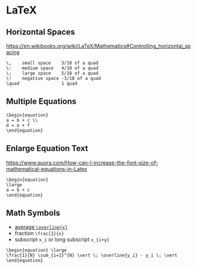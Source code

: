 # LaTeX

## Horizontal Spaces
https://en.wikibooks.org/wiki/LaTeX/Mathematics#Controlling_horizontal_spacing
```
\,    small space    3/18 of a quad
\:    medium space   4/18 of a quad
\;    large space    5/18 of a quad
\!    negative space -3/18 of a quad 
\quad                1 quad
```

## Multiple Equations
```
\begin{equation}
a = b + c \\
d = e + f
\end{equation}
```

## Enlarge Equation Text
https://www.quora.com/How-can-I-increase-the-font-size-of-mathematical-equations-in-Latex
```
\begin{equation} 
\large
a = b + c
\end{equation} 
```

## Math Symbols
- [average `\overline{x}`](https://tex.stackexchange.com/questions/347804/average-symbol-for-showing-a-math-variable-is-the-outcome-of-an-average)
- fraction `\frac{1}{x}`
- subscript `x_i` or long subscript `x_{i+y}`
```
\begin{equation} \large
\frac{1}{N} \sum_{i=1}^{N} \vert \; \overline{y_i} - y_i \; \vert
\end{equation}
```
